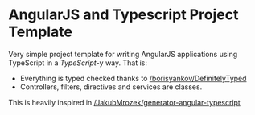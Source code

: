 AngularJS and Typescript Project Template
=========================================

Very simple project template for writing AngularJS applications using TypeScript in a *TypeScript*-y way. That is:
- Everything is typed checked thanks to [/borisyankov/DefinitelyTyped](https://github.com/borisyankov/DefinitelyTyped)
- Controllers, filters, directives and services are classes.

This is heavily inspired in [/JakubMrozek/generator-angular-typescript](https://github.com/JakubMrozek/generator-angular-typescript)

